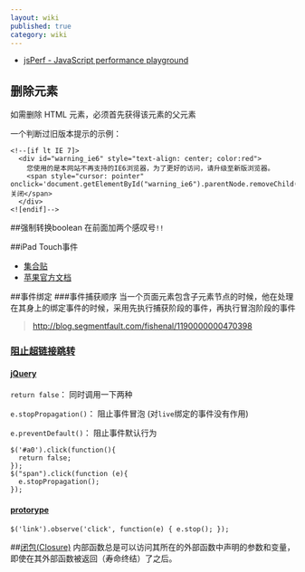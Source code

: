 ```yaml
---
layout: wiki
published: true
category: wiki
---
```


* [jsPerf - JavaScript performance playground](http://jsperf.com)

## 删除元素
如需删除 HTML 元素，必须首先获得该元素的父元素

一个判断过旧版本提示的示例：

    <!--[if lt IE 7]>
      <div id="warning_ie6" style="text-align: center; color:red">
        您使用的是本网站不再支持的IE6浏览器，为了更好的访问，请升级至新版浏览器。
        <span style="cursor: pointer" onclick='document.getElementById("warning_ie6").parentNode.removeChild(document.getElementById("warning_ie6"))'>关闭</span>
      </div>
    <![endif]-->

##强制转换boolean
在前面加两个感叹号`!!`

##iPad Touch事件
* [集合贴](http://m.oschina.net/blog/88086)
* [苹果官方文档](https://developer.apple.com/library/safari/documentation/AppleApplications/Reference/SafariWebContent/HandlingEvents/HandlingEvents.html)

##事件绑定
###事件捕获顺序
当一个页面元素包含子元素节点的时候，他在处理在其身上的绑定事件的时候，采用先执行捕获阶段的事件，再执行冒泡阶段的事件
> http://blog.segmentfault.com/fishenal/1190000000470398

### [阻止超链接跳转](http://www.suchso.com/projecteactual/javascript-event-up-stopPropagation-cancelBubble.html)
#### [jQuery](http://blog.csdn.net/woshixuye/article/details/7422985)
`return false`： 同时调用一下两种

`e.stopPropagation()`： 阻止事件冒泡 (对`live`绑定的事件没有作用)

`e.preventDefault()`： 阻止事件默认行为

    $('#a0').click(function(){  
      return false;  
    });  
    $("span").click(function (e){
      e.stopPropagation();
    });

#### [protorype](http://stackoverflow.com/questions/1399613/disable-link-with-the-prototype-observe-method)
    $('link').observe('click', function(e) { e.stop(); });

##[闭包(Closure)](https://developer.mozilla.org/zh-CN/docs/Web/JavaScript/Guide/Closures)
内部函数总是可以访问其所在的外部函数中声明的参数和变量，即使在其外部函数被返回（寿命终结）了之后。
